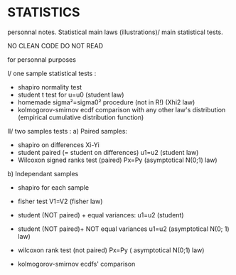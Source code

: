 # STATISTICS
personnal notes. Statistical main laws (illustrations)/ main statistical tests.

NO CLEAN CODE
DO NOT READ

for personnal purposes

I/ one sample statistical tests :
- shapiro normality test
- student t test for u=u0                         (student law)
- homemade sigma²=sigma0² procedure (not in R!)   (Xhi2 law)
- kolmogorov-smirnov ecdf comparison with any other law's distribution (empirical cumulative distribution function)  

II/ two samples tests :
a) Paired samples:
- shapiro on differences Xi-Yi
- student paired (= student on differences) u1=u2                          (student law)
- Wilcoxon signed ranks test (paired) Px=Py                                (asymptotical N(0;1) law)

b) Independant samples 
- shapiro for each sample
- fisher test V1=V2                                                         (fisher law)
- student (NOT paired) + equal variances:    u1=u2                            (student)
- student (NOT paired)+ NOT equal variances  u1=u2                           (asymptotical N(0; 1) law)
- wilcoxon rank test (not paired) Px=Py                                      ( asymptotical N(0;1) law)

- kolmogorov-smirnov ecdfs' comparison
